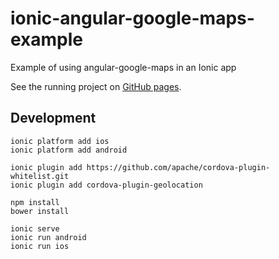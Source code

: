 ionic-angular-google-maps-example
=========================

Example of using angular-google-maps in an Ionic app

See the running project on [GitHub pages](http://jessamynsmith.github.io/ionic-angular-google-maps-example/www/index.html).


Development
-----------

    ionic platform add ios
    ionic platform add android

    ionic plugin add https://github.com/apache/cordova-plugin-whitelist.git
    ionic plugin add cordova-plugin-geolocation
    
    npm install
    bower install

    ionic serve
    ionic run android
    ionic run ios
